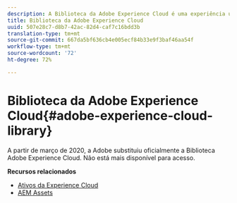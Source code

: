 ```yaml
---
description: A Biblioteca da Adobe Experience Cloud é uma experiência universal e centralizada para armazenar, localizar e selecionar ativos em soluções da Adobe Experience Cloud.
title: Biblioteca da Adobe Experience Cloud
uuid: 507e28c7-d8b7-42ac-82d4-caf7c16bdd3b
translation-type: tm+mt
source-git-commit: 667da5bf636cb4e005ecf84b33e9f3baf46aa54f
workflow-type: tm+mt
source-wordcount: '72'
ht-degree: 72%

---
```



# Biblioteca da Adobe Experience Cloud{#adobe-experience-cloud-library}

A partir de março de 2020, a Adobe substituiu oficialmente a Biblioteca Adobe Experience Cloud. Não está mais disponível para acesso.

**Recursos relacionados**

* [Ativos da Experience Cloud](https://docs.adobe.com/content/help/pt-BR/core-services/interface/assets/experience-cloud-assets.html)
* [AEM Assets](https://docs.adobe.com/content/help/en/experience-manager-cloud-service/assets/home.html)
